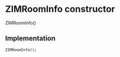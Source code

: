 


# ZIMRoomInfo constructor







ZIMRoomInfo()





## Implementation

```dart
ZIMRoomInfo();
```







